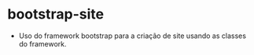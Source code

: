 # bootstrap-site

- Uso do framework bootstrap para a criação de site usando as classes do framework.
